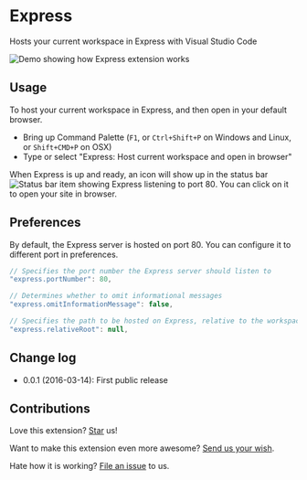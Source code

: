 # Express
Hosts your current workspace in Express with Visual Studio Code

![Demo showing how Express extension works](https://raw.githubusercontent.com/compulim/vscode-express/master/demo.gif)

## Usage
To host your current workspace in Express, and then open in your default browser.
* Bring up Command Palette (`F1`, or `Ctrl+Shift+P` on Windows and Linux, or `Shift+CMD+P` on OSX)
* Type or select "Express: Host current workspace and open in browser"

When Express is up and ready, an icon will show up in the status bar ![Status bar item showing Express listening to port 80](https://raw.githubusercontent.com/compulim/vscode-express/master/statusbar.png). You can click on it to open your site in browser.

## Preferences

By default, the Express server is hosted on port 80. You can configure it to different port in preferences.

```js
// Specifies the port number the Express server should listen to
"express.portNumber": 80,

// Determines whether to omit informational messages
"express.omitInformationMessage": false,

// Specifies the path to be hosted on Express, relative to the workspace root
"express.relativeRoot": null,
```

## Change log
* 0.0.1 (2016-03-14): First public release

## Contributions
Love this extension? [Star](https://github.com/compulim/vscode-express/stargazers) us!

Want to make this extension even more awesome? [Send us your wish](https://github.com/compulim/vscode-express/issues/new/).

Hate how it is working? [File an issue](https://github.com/compulim/vscode-express/issues/new/) to us.

